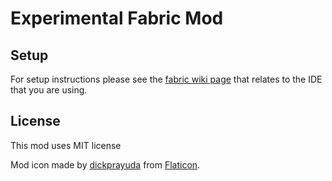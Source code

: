 # Experimental Fabric Mod

## Setup

For setup instructions please see the [fabric wiki page](https://fabricmc.net/wiki/tutorial:setup) that relates to the IDE that you are using.

## License

This mod uses MIT license

Mod icon made by [dickprayuda](https://www.flaticon.com/authors/dickprayuda) from [Flaticon](https://www.flaticon.com/).
